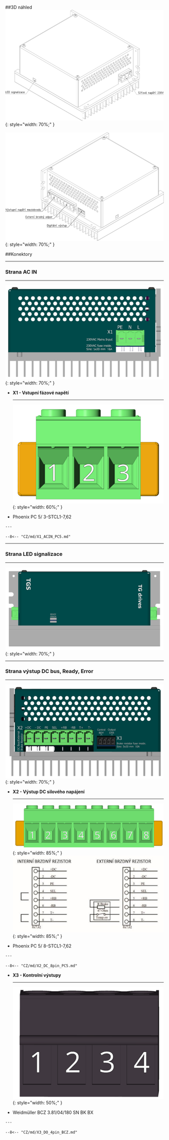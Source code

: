 <!--
# Popis zařízení   

## Konektory
-->
##3D náhled
![3D view IO side](../img/IOside.svg){: style="width: 70%;" }
<br>
<br>
![3D view FB side](../img/Motside.svg){: style="width: 70%;" }

##Konektory
___
### Strana AC IN
___

![AC IN connector](../../../../source/img/TGS-320-10_15_ACside.png){: style="width: 70%;" }


<div class="grid cards" markdown>

-   **X1 - Vstupní fázové napětí**

    ---
	
    ![PWR connector](../../../../source/img/1778078.svg){: style="width: 60%;" }

-    Phoenix PC 5/ 3-STCL1-7,62

	---
	
	--8<-- "CZ/md/X1_ACIN_PC5.md"

</div>

___
### Strana LED signalizace
___


![LEDs](../../../../source/img/TGS-320-10_15_LEDSide.png){: style="width: 70%;" }
<!--
<div class="grid cards" markdown>

-	**LED signalizace**

	---
	
    ![LED signalizace](../../../../source/img/LEDsig.png){: style="width: 80%;" }
	
-	LED diody

	---
	
	--8<-- "CZ/md/LEDsigAx12.md"

</div>
-->
   
___
### Strana výstup DC bus, Ready, Error
___

![Motor/Feedback connectors](../../../../source/img/TGS-320-10_15_DCbusSide.png){: style="width: 70%;" }

<div class="grid cards" markdown>

-   **X2 - Výstup DC silového napájení**

    ---
	
    ![DCout connector](../../../../source/img/1778120.svg){: style="width: 85%;" }
    ![DCout connector](../../../../source/img/TGS-320_Rb.png){: style="width: 85%;" }

-    Phoenix PC 5/ 8-STCL1-7,62

	---

	--8<-- "CZ/md/X2_DC_8pin_PC5.md"

-   **X3 - Kontrolní výstupy**

    ---
	
    ![DO](../../../../source/img/1792790000.svg){: style="width: 50%;" }

-    Weidmüller BCZ 3.81/04/180 SN BK BX

    ---

	--8<-- "CZ/md/X3_DO_4pin_BCZ.md"
	
</div>


